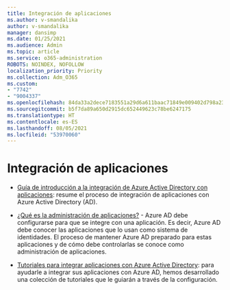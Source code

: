 ```yaml
---
title: Integración de aplicaciones
ms.author: v-smandalika
author: v-smandalika
manager: dansimp
ms.date: 01/25/2021
ms.audience: Admin
ms.topic: article
ms.service: o365-administration
ROBOTS: NOINDEX, NOFOLLOW
localization_priority: Priority
ms.collection: Adm_O365
ms.custom:
- "7742"
- "9004337"
ms.openlocfilehash: 84da33a2dece7183551a29d6a611baac71849e009402d798a231d570d1521033
ms.sourcegitcommit: b5f7da89a650d2915dc652449623c78be6247175
ms.translationtype: HT
ms.contentlocale: es-ES
ms.lasthandoff: 08/05/2021
ms.locfileid: "53970060"
---
```

# <a name="application--integration"></a>Integración de aplicaciones

- [Guía de introducción a la integración de Azure Active Directory con aplicaciones](https://docs.microsoft.com/azure/active-directory/manage-apps/plan-an-application-integration): resume el proceso de integración de aplicaciones con Azure Active Directory (AD).

- [¿Qué es la administración de aplicaciones?](https://docs.microsoft.com/azure/active-directory/manage-apps/what-is-application-management)    - Azure AD debe configurarse para que se integre con una aplicación. Es decir, Azure AD debe conocer las aplicaciones que lo usan como sistema de identidades. El proceso de mantener Azure AD preparado para estas aplicaciones y de cómo debe controlarlas se conoce como administración de aplicaciones.

- [Tutoriales para integrar aplicaciones con Azure Active Directory](https://docs.microsoft.com/azure/active-directory/saas-apps/tutorial-list): para ayudarle a integrar sus aplicaciones con Azure AD, hemos desarrollado una colección de tutoriales que le guiarán a través de la configuración.

